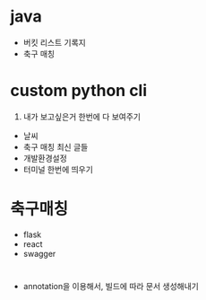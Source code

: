 # java
- 버킷 리스트 기록지
- 축구 매칭

# custom python cli
1) 내가 보고싶은거 한번에 다 보여주기
- 날씨
- 축구 매칭 최신 글들
- 개발환경설정
- 터미널 한번에 띄우기

# 축구매칭
- flask
- react
- swagger

#
- annotation을 이용해서, 빌드에 따라 문서 생성해내기
